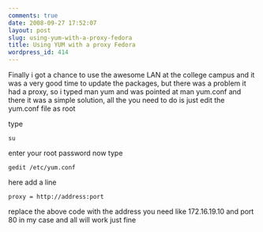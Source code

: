```yaml
---
comments: true
date: 2008-09-27 17:52:07
layout: post
slug: using-yum-with-a-proxy-fedora
title: Using YUM with a proxy Fedora
wordpress_id: 414
---
```


Finally i got a chance to use the awesome LAN at the college campus and it was a very good time to update the packages, but there was a problem it had a proxy, so i typed man yum and was pointed at man yum.conf and there it was a simple solution, all the you need to do is just edit the yum.conf file as root

type

    su

enter your root password now type

    gedit /etc/yum.conf

here add a line

    proxy = http://address:port

replace the above code with the address you need like 172.16.19.10 and port 80 in my case and all will work just fine


